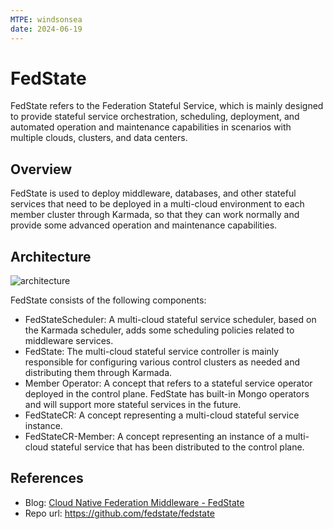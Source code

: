 ```yaml
---
MTPE: windsonsea
date: 2024-06-19
---
```


# FedState

FedState refers to the Federation Stateful Service, which is mainly designed to
provide stateful service orchestration, scheduling, deployment, and automated
operation and maintenance capabilities in scenarios with multiple clouds, clusters, and data centers.

## Overview

FedState is used to deploy middleware, databases, and other stateful services that
need to be deployed in a multi-cloud environment to each member cluster through Karmada,
so that they can work normally and provide some advanced operation and maintenance capabilities.

## Architecture

![architecture](https://docs.daocloud.io/daocloud-docs-images/docs/en/docs/community/images/structure.png)

FedState consists of the following components:

- FedStateScheduler: A multi-cloud stateful service scheduler, based on the Karmada scheduler,
  adds some scheduling policies related to middleware services.
- FedState: The multi-cloud stateful service controller is mainly responsible for configuring
  various control clusters as needed and distributing them through Karmada.
- Member Operator: A concept that refers to a stateful service operator deployed in the control plane.
  FedState has built-in Mongo operators and will support more stateful services in the future.
- FedStateCR: A concept representing a multi-cloud stateful service instance.
- FedStateCR-Member: A concept representing an instance of a multi-cloud stateful service that
  has been distributed to the control plane.

## References

- Blog: [Cloud Native Federation Middleware - FedState](../blogs/2023/230605-fedstate.md)
- Repo url: https://github.com/fedstate/fedstate
